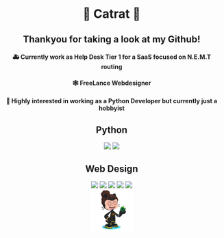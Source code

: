 <div align='center'>
<h1>👻 Catrat 👻</h1>
<h2>Thankyou for taking a look at my Github!</h2>
</div>

<div align='center'>
<h4>🚑 Currently work as Help Desk Tier 1 for a SaaS focused on N.E.M.T routing</h4>
<h4>🕸️ FreeLance Webdesigner</h4>
<h4>🐍 Highly interested in working as a Python Developer but currently just a hobbyist</h4>
</div>

<div align='center'>
<h2>Python</h2>  
<img src='https://user-images.githubusercontent.com/74038190/212257472-08e52665-c503-4bd9-aa20-f5a4dae769b5.gif' width='100'>
<img src="https://github.com/Anmol-Baranwal/Cool-GIFs-For-GitHub/assets/74038190/de038172-e903-4951-926c-755878deb0b4" width="100">
</div>

<div align='center'>
<h2>Web Design</h2>
<img src="https://github.com/Anmol-Baranwal/Cool-GIFs-For-GitHub/assets/74038190/29fd6286-4e7b-4d6c-818f-c4765d5e39a9" width="100">
<img src="https://github.com/Anmol-Baranwal/Cool-GIFs-For-GitHub/assets/74038190/67f477ed-6624-42da-99f0-1a7b1a16eecb" width="100">
<img src="https://user-images.githubusercontent.com/74038190/212257454-16e3712e-945a-4ca2-b238-408ad0bf87e6.gif" width="100">
<img src="https://user-images.githubusercontent.com/74038190/212280805-9bcb336b-8c55-46a8-abf8-ff286ab55472.gif" width="100">
<img src="https://user-images.githubusercontent.com/74038190/212257465-7ce8d493-cac5-494e-982a-5a9deb852c4b.gif" width="100">
</div>

<div align='center'>
<img src='https://github.com/Catrat6/Catrat6/blob/main/octocat-1717020007518.png' width='100'>
</div>


